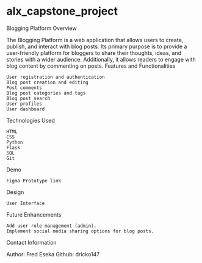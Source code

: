# alx_capstone_project

Blogging Platform
Overview

The Blogging Platform is a web application that allows users to create, publish, and interact with blog posts. Its primary purpose is to provide a user-friendly platform for bloggers to share their thoughts, ideas, and stories with a wider audience. Additionally, it allows readers to engage with blog content by commenting on posts.
Features and Functionalities

    User registration and authentication
    Blog post creation and editing
    Post comments
    Blog post categories and tags
    Blog post search
    User profiles
    User dashboard

Technologies Used

    HTML
    CSS
    Python
    Flask
    SQL
    Git

Demo

    Figma Prototype link

Design

    User Interface

Future Enhancements

    Add user role management (admin).
    Implement social media sharing options for blog posts.

Contact Information

Author: Fred Eseka Github: dricko147
